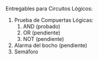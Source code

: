 Entregables para Circuitos Lógicos:
1. Prueba de Compuertas Lógicas:
	1. AND (probado)
	2. OR (pendiente)
	3. NOT (pendiente)
2. Alarma del bocho (pendiente)
3. Semáforo